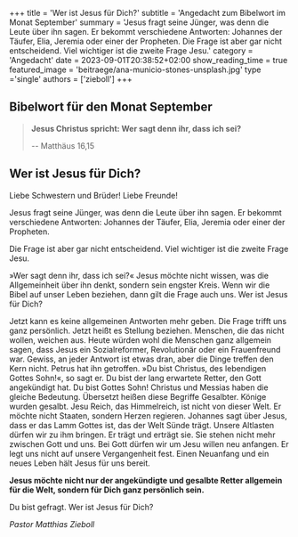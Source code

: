 +++
title = 'Wer ist Jesus für Dich?'
subtitle = 'Angedacht zum Bibelwort im Monat September'
summary = 'Jesus fragt seine Jünger, was denn die Leute über ihn sagen. Er bekommt verschiedene Antworten: Johannes der Täufer, Elia, Jeremia oder einer der Propheten. Die Frage ist aber gar nicht entscheidend. Viel wichtiger ist die zweite Frage Jesu.'
category = 'Angedacht'
date = 2023-09-01T20:38:52+02:00
show_reading_time = true
featured_image = 'beitraege/ana-municio-stones-unsplash.jpg'
type ='single'
authors = ['zieboll']
+++

## Bibelwort für den Monat September
 
> **Jesus Christus spricht:
> Wer sagt denn ihr, dass ich sei?**
>
> -- Matthäus 16,15

## Wer ist Jesus für Dich?

Liebe Schwestern und Brüder! Liebe Freunde!

Jesus fragt seine Jünger, was denn die Leute über ihn sagen. Er bekommt verschiedene Antworten: Johannes der Täufer, Elia, Jeremia oder einer der Propheten.

Die Frage ist aber gar nicht entscheidend. Viel wichtiger ist die zweite Frage Jesu. 
<!-- more -->
»Wer sagt denn ihr, dass ich sei?« Jesus möchte nicht wissen, was die Allgemeinheit über ihn denkt, sondern sein engster Kreis. 
Wenn wir die Bibel auf unser Leben beziehen, dann gilt die Frage auch uns. Wer ist Jesus für Dich?


Jetzt kann es keine allgemeinen Antworten mehr geben. Die Frage trifft uns ganz persönlich. Jetzt heißt es Stellung beziehen. Menschen, die das nicht wollen, weichen aus. Heute würden wohl die Menschen ganz allgemein sagen, dass Jesus ein Sozialreformer, Revolutionär oder ein Frauenfreund war. Gewiss, an jeder Antwort ist etwas dran, aber die Dinge treffen den Kern nicht. Petrus hat ihn getroffen. »Du bist Christus, des lebendigen Gottes Sohn!«, so sagt er. Du bist der lang erwartete Retter, den Gott angekündigt hat. Du bist Gottes Sohn! Christus und Messias haben die gleiche Bedeutung. Übersetzt heißen diese Begriffe Gesalbter. Könige wurden gesalbt. Jesu Reich, das Himmelreich, ist nicht von dieser Welt. Er möchte nicht Staaten, sondern Herzen regieren. Johannes sagt über Jesus, dass er das Lamm Gottes ist, das der Welt Sünde trägt. Unsere Altlasten dürfen wir zu ihm bringen. Er trägt und erträgt sie. Sie stehen nicht mehr zwischen Gott und uns. Bei Gott dürfen wir um Jesu willen neu anfangen. Er legt uns nicht auf unsere Vergangenheit fest. Einen Neuanfang und ein neues Leben hält Jesus für uns bereit.

**Jesus möchte nicht nur der angekündigte und gesalbte Retter allgemein für die Welt, sondern für Dich ganz persönlich sein.**

Du bist gefragt. Wer ist Jesus für Dich?

_Pastor Matthias Zieboll_
